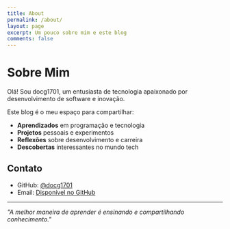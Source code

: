 ```yaml
---
title: About
permalink: /about/
layout: page
excerpt: Um pouco sobre mim e este blog
comments: false
---
```


# Sobre Mim

Olá! Sou docg1701, um entusiasta de tecnologia apaixonado por desenvolvimento de software e inovação.

Este blog é o meu espaço para compartilhar:

- **Aprendizados** em programação e tecnologia
- **Projetos** pessoais e experimentos
- **Reflexões** sobre desenvolvimento e carreira
- **Descobertas** interessantes no mundo tech

## Contato

- GitHub: [@docg1701](https://github.com/docg1701)
- Email: [Disponível no GitHub](https://github.com/docg1701)

---

*"A melhor maneira de aprender é ensinando e compartilhando conhecimento."*